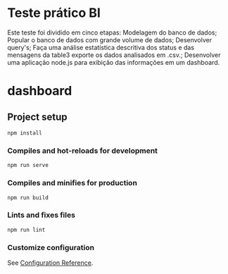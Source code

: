 














# Teste prático BI

Este teste foi dividido em cinco etapas:
Modelagem do banco de dados;
Popular o banco de dados com grande volume de dados;
Desenvolver query's;
Faça uma análise estatística descritiva dos status e das mensagens da table3 exporte os dados analisados em .csv.;
Desenvolver uma aplicação node.js para exibição das informações em um dashboard.
























# dashboard

## Project setup
```
npm install
```

### Compiles and hot-reloads for development
```
npm run serve
```

### Compiles and minifies for production
```
npm run build
```

### Lints and fixes files
```
npm run lint
```

### Customize configuration
See [Configuration Reference](https://cli.vuejs.org/config/).
